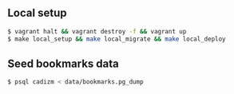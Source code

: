 
## Local setup

```bash
$ vagrant halt && vagrant destroy -f && vagrant up
$ make local_setup && make local_migrate && make local_deploy
```

## Seed bookmarks data

```bash
$ psql cadizm < data/bookmarks.pg_dump
```
